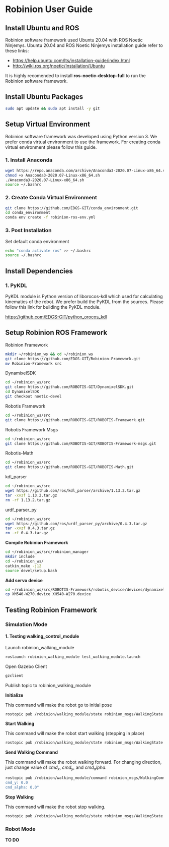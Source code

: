 # Robinion User Guide

## Install Ubuntu and ROS

Robinion software framework used Ubuntu 20.04 with ROS Noetic Ninjemys. Ubuntu 20.04 and ROS Noetic Ninjemys installation guide refer to these links:

* https://help.ubuntu.com/lts/installation-guide/index.html
* http://wiki.ros.org/noetic/Installation/Ubuntu

It is highly recomended to install **ros-noetic-desktop-full** to run the Robinion software framework.


## Install Ubuntu Packages

```bash
sudo apt update && sudo apt install -y git
```

## Setup Virtual Environment

Robinion software framework was developed using Python version 3. We prefer conda virtual environment to use the framework. For creating conda virtual environment please follow this guide.


### 1. Install Anaconda

```bash
wget https://repo.anaconda.com/archive/Anaconda3-2020.07-Linux-x86_64.sh
chmod +x Anaconda3-2020.07-Linux-x86_64.sh
./Anaconda3-2020.07-Linux-x86_64.sh
source ~/.bashrc
```

### 2. Create Conda Virtual Environment

```bash
git clone https://github.com/EDGS-GIT/conda_environment.git
cd conda_environment
conda env create -f robinion-ros-env.yml
```

### 3. Post Installation

Set default conda environment

```bash
echo "conda activate ros" >> ~/.bashrc
source ~/.bashrc
```

## Install Dependencies

### 1. PyKDL

PyKDL module is Python version of liborocos-kdl which used for calculating kinematics of the robot. We prefer build the PyKDL from the sources. Please follow this link for building the PyKDL module.

https://github.com/EDGS-GIT/python_orocos_kdl

## Setup Robinion ROS Framework

Robinion Framework

```bash
mkdir ~/robinion_ws && cd ~/robinion_ws
git clone https://github.com/EDGS-GIT/Robinion-Framework.git
mv Robinion-Framework src
```

DynamixelSDK

```bash
cd ~/robinion_ws/src
git clone https://github.com/ROBOTIS-GIT/DynamixelSDK.git
cd DynamixelSDK 
git checkout noetic-devel
```

Robotis Framework

```bash
cd ~/robinion_ws/src
git clone https://github.com/ROBOTIS-GIT/ROBOTIS-Framework.git
```

Robotis Framework Msgs

```bash
cd ~/robinion_ws/src
git clone https://github.com/ROBOTIS-GIT/ROBOTIS-Framework-msgs.git
```

Robotis-Math

```bash
cd ~/robinion_ws/src
git clone https://github.com/ROBOTIS-GIT/ROBOTIS-Math.git
```

kdl_parser

```bash
cd ~/robinion_ws/src
wget https://github.com/ros/kdl_parser/archive/1.13.2.tar.gz
tar -xvzf 1.13.2.tar.gz
rm -rf 1.13.2.tar.gz
```

urdf_parser_py

```bash
cd ~/robinion_ws/src
wget https://github.com/ros/urdf_parser_py/archive/0.4.3.tar.gz
tar -xvzf 0.4.3.tar.gz
rm -rf 0.4.3.tar.gz
```

**Compile Robinion Framework**

```bash
cd ~/robinion_ws/src/robinion_manager
mkdir include
cd ~/robinion_ws/
catkin_make -j12
source devel/setup.bash
```

**Add servo device**

```bash
cd ~/robinion_ws/src/ROBOTIS-Framework/robotis_device/devices/dynamixel
cp XM540-W270.device XH540-W270.device
```

## Testing Robinion Framework

### Simulation Mode

#### 1. Testing walking_control_module

Launch robinion_walking_module

```bash
roslaunch robinion_walking_module test_walking_module.launch
```

Open Gazebo Client

```bash
gzclient
```

Publish topic to robinion_walking_module

**Initialize**

This command will make the robot go to initial pose

```bash
rostopic pub /robinion/walking_module/state robinion_msgs/WalkingState "state: 'init'"
```

**Start Walking**

This command will make the robot start walking (stepping in place)

```bash
rostopic pub /robinion/walking_module/state robinion_msgs/WalkingState "state: 'start
```

**Send Walking Command**

This command will make the robot walking forward. For changing direction, just change value of $cmd_x$, $cmd_y$, and $cmd_alpha$.

```bash
rostopic pub /robinion/walking_module/command robinion_msgs/WalkingCommand "cmd_x: 0.05
cmd_y: 0.0 
cmd_alpha: 0.0"
```

**Stop Walking**

This command will make the robot stop walking.

```bash
rostopic pub /robinion/walking_module/state robinion_msgs/WalkingState "state: 'stop'"
```

### Robot Mode

**TO DO**
